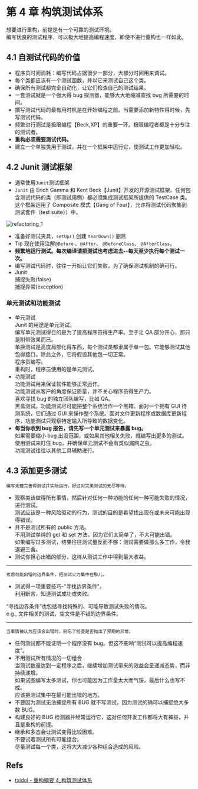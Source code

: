 # 第 4 章 构筑测试体系

想要进行重构，前提是有一个可靠的测试环境。  
编写优良的测试程序，可以极大地提高编程速度，即使不进行重构也一样如此。

## 4.1 自测试代码的价值

- 程序员时间消耗：编写代码占据很少一部分，大部分时间用来调试。
- 每个类都应该有一个测试函数，并以它来测试自己这个类。
- 确保所有测试都完全自动化，让它们检查自己的测试结果。
- 一套测试就是一个强大得 bug 探测器，能够大大地缩减查找 bug 所需要的时间。
- 撰写测试代码的最有用时机是在开始编程之前。当需要添加新特性得时候，先写测试代码。
- 频繁进行测试是极限编程【Beck,XP】的重要一环。极限编程者都是十分专注的测试者。
- **重构必须需要测试代码。**
- 建立一个单独类用于测试，并在一个框架中运行它，使测试工作更加轻松。

## 4.2 Junit 测试框架

- 通常使用`Junit`测试框架
- `Junit` 由 Erich Gamma 和 Kent Beck【Junit】开发的开源测试框架。任何包含测试代码的类（即测试用例）都必须集成测试框架所提供的 TestCase 类。这个框架运用了 Composite 模式【Gang of Four】，允许将测试代码聚集到测试套件（test suite））中。

![refactoring_1](https://yingvickycao.github.io/img/refactoring_junit.jpg)

- 准备好测试夹具，`setUp()` 创建 `tearDown()` 删除
- Tip 现在使用注解`@Before` 、`@After`、 `@BeforeClass`、 `@AfterClass`。
- **频繁地运行测试。每次编译请把测试也考虑进去--每天至少执行每个测试一次。**
- 编写测试代码时，往往一开始让它们失败，为了确保测试机制的确可行。
- Junit  
  捕捉失败(false)  
  捕捉异常(exception)

### 单元测试和功能测试

- 单元测试  
  Junit 的用途是单元测试。  
  编写单元测试得目的是为了提高程序员得生产率。至于让 QA 部分开心，那只是附带效果而已。  
  单换测试是高度局部化得东西，每个测试类都隶属于单一包。它能够测试其他包得接口，除此之外，它将假设其他包一切正常。  
  程序员编写。  
  重构时，程序员使用的是单元测试。
- 功能测试  
  功能测试用来保证软件能够正常运作。  
  功能测试从客户的角度保证质量，并不关心程序员得生产力。  
  喜欢寻找 bug 的独立团队编写，比如 QA。  
  黑盒测试。功能测试尽可能把整个系统当作一个黑箱。面对一个拥有 GUI 待测系统，它们通过 GUI 来操作整个系统。面对文件更新程序或数据库更新程序，功能测试只观察特定输入所导致的数据变化。
- **每当你收到 bug 报告，请先写一个单元测试来暴露 bug。**  
  如果需要缩小 bug 出没范围，或如果其他相关失败，就编写出更多的测试。  
  使用测试来盯住 bug，并确保单元测试不会有类似漏网之虫。  
  功能测试往往以其他工具辅助进行。

## 4.3 添加更多测试

```
编写未臻完善得测试并实际运行，好过对完美测试的无尽等待。
```

- 观察类该做得所有事情，然后针对任何一种功能的任何一种可能失败的情况，进行测试。  
  测试应该是一种风险驱动的行为，测试的目的是希望找出现在或未来可能出现得错误。
- 并不是测试所有的 public 方法。  
  不用测试单纯的 get 和 set 方法，因为它们太简单了，不大可能出错。  
  如果编写过多测试，结果往往测试量反而不够：测试需要做那么多工作，令我退避三舍。
- 测试你担心出错的部分，这样从测试工作中得到最大收益。

---

```
考虑可能出错的边界条件，把测试火力集中在那儿。
```

- 测试得一项重要技巧-"寻找边界条件"。  
  利用断言，知道测试成功或失败。

“寻找边界条件”也包括寻找特殊的、可能导致测试失败的情况。  
e.g., 文件相关的测试，空文件是不错的边界条件。

---

```
当事情被认为应该会出错时，别忘了检查是否抛出了预期的异常。
```

- 任何测试都不能证明一个程序没有 bug。但这不影响“测试可以提高编程速度”。
- 不用测试所有情况的一切组合  
  当测试数量达到一定程序之后，继续增加测试带来的效益会呈递减态势，而非持续递增。  
  如果试图编写太多测试，你也可能因为工作量太大而气馁，最后什么也写不成。  
  应该把测试集中在最可能出错的地方。
- 不要因为测试无法捕捉所有 BUG 就不写测试，因为测试的确可以捕捉绝大多数 BUG。
- 构建良好的 BUG 检测器并经常运行它，这对任何开发工作都将大有裨益，并且是重构的前提。
- 继承和多态会让测试变得比较困难。  
  不要试着测试所有可能组合。  
  尽量测试每一个类，这将大大减少各种组合造成的风险。

## Refs

- [txidol - 重构摘要 4\_构筑测试体系](http://blog.csdn.net/tanxiang21/article/details/27641427)
